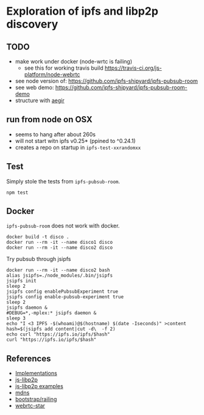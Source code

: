 # Exploration of ipfs and libp2p discovery

## TODO
- make work under docker (node-wrtc is failing)
  - see this for working travis build https://travis-ci.org/js-platform/node-webrtc
- see node version of: https://github.com/ipfs-shipyard/ipfs-pubsub-room
- see web demo: https://github.com/ipfs-shipyard/ipfs-pubsub-room-demo
- structure with [aegir](https://github.com/ipfs/aegir)

## run from node on OSX
- seems to hang after about 260s
- will not start witn ipfs v0.25* (ppined to ^0.24.1)
- creates a repo on startup in `ipfs-test-xxrandomxx`

## Test
Simply stole the tests from `ipfs-pubsub-room`.
```
npm test
```

## Docker
`ipfs-pubsub-room` does not work with docker.
```
docker build -t disco .
docker run --rm -it --name disco1 disco
docker run --rm -it --name disco2 disco
```

Try pubsub through jsipfs
```
docker run --rm -it --name disco2 bash
alias jsipfs=./node_modules/.bin/jsipfs
jsipfs init
sleep 2
jsipfs config enablePubsubExperiment true
jsipfs config enable-pubsub-experiment true
sleep 2
jsipfs daemon &
#DEBUG=*,-mplex:* jsipfs daemon &
sleep 3
echo "I <3 IPFS -$(whoami)@$(hostname) $(date -Iseconds)" >content
hash=$(jsipfs add content|cut -d\  -f 2)
echo curl "https://ipfs.io/ipfs/$hash"
curl "https://ipfs.io/ipfs/$hash"
```

## References
- [Implementations](https://libp2p.io/implementations/)
- [js-libp2p](https://github.com/libp2p/js-libp2p)
- [js-libp2p examples](https://github.com/libp2p/js-libp2p/tree/master/examples)
- [mdns](https://github.com/libp2p/js-libp2p-mdns)
- [bootstrap/railing](https://github.com/libp2p/js-libp2p-railing)
- [webrtc-star](https://github.com/libp2p/js-libp2p-webrtc-star)